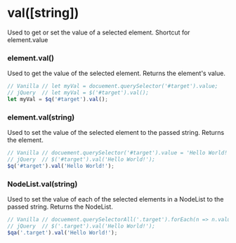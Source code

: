 # val([string])
Used to get or set the value of a selected element.
Shortcut for element.value

### element.val()
Used to get the value of the selected element.
Returns the element's value.

```javascript
// Vanilla // let myVal = docuement.querySelector('#target').value;
// jQuery  // let myVal = $('#target').val();
let myVal = $q('#target').val();
```

### element.val(string)
Used to set the value of the selected element to the passed string.
Returns the element.

```javascript
// Vanilla // docuement.querySelector('#target').value = 'Hello World!';
// jQuery  // $('#target').val('Hello World!');
$q('#target').val('Hello World!');
```

### NodeList.val(string)
Used to set the value of each of the selected elements in a NodeList to the passed string.
Returns the NodeList.

```javascript
// Vanilla // docuement.querySelectorAll('.target').forEach(n => n.value = 'Hello World!');
// jQuery  // $('.target').val('Hello World!');
$qa('.target').val('Hello World!');
```
